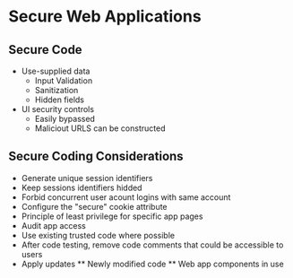 # Secure Web Applications

## Secure Code
* Use-supplied data
  * Input Validation
  * Sanitization
  * Hidden fields
* UI security controls
  * Easily bypassed
  * Maliciout URLS can be constructed

## Secure Coding Considerations
* Generate unique session identifiers
* Keep sessions identifiers hidded
* Forbid concurrent user acount logins with same account
* Configure the "secure" cookie attribute
* Principle of least privilege for specific app pages
* Audit app access
* Use existing trusted code where possible
* After code testing, remove code comments that could be accessible to users
* Apply updates
** Newly modified code
** Web app components in use

